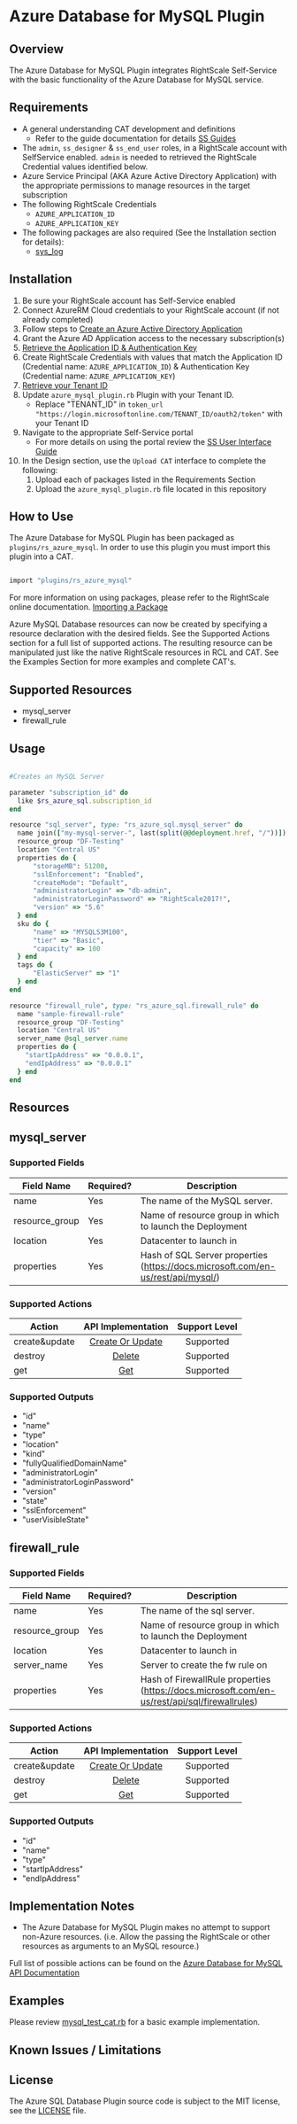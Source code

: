 # Azure Database for MySQL Plugin

## Overview

The Azure Database for MySQL Plugin integrates RightScale Self-Service with the basic functionality of the Azure Database for MySQL service.

## Requirements

- A general understanding CAT development and definitions
  - Refer to the guide documentation for details [SS Guides](http://docs.rightscale.com/ss/guides/)
- The `admin`, `ss_designer` & `ss_end_user` roles, in a RightScale account with SelfService enabled.  `admin` is needed to retrieved the RightScale Credential values identified below.
- Azure Service Principal (AKA Azure Active Directory Application) with the appropriate permissions to manage resources in the target subscription
- The following RightScale Credentials
  - `AZURE_APPLICATION_ID`
  - `AZURE_APPLICATION_KEY`
- The following packages are also required (See the Installation section for details):
  - [sys_log](../../libraries/sys_log.rb)

## Installation

1. Be sure your RightScale account has Self-Service enabled
1. Connect AzureRM Cloud credentials to your RightScale account (if not already completed)
1. Follow steps to [Create an Azure Active Directory Application](https://docs.microsoft.com/en-us/azure/azure-resource-manager/resource-group-create-service-principal-portal#create-an-azure-active-directory-application)
1. Grant the Azure AD Application access to the necessary subscription(s)
1. [Retrieve the Application ID & Authentication Key](https://docs.microsoft.com/en-us/azure/azure-resource-manager/resource-group-create-service-principal-portal#get-application-id-and-authentication-key)
1. Create RightScale Credentials with values that match the Application ID (Credential name: `AZURE_APPLICATION_ID`) & Authentication Key (Credential name: `AZURE_APPLICATION_KEY`)
1. [Retrieve your Tenant ID](https://docs.microsoft.com/en-us/azure/azure-resource-manager/resource-group-create-service-principal-portal#get-tenant-id)
1. Update `azure_mysql_plugin.rb` Plugin with your Tenant ID.
   - Replace "TENANT_ID" in `token_url "https://login.microsoftonline.com/TENANT_ID/oauth2/token"` with your Tenant ID
1. Navigate to the appropriate Self-Service portal
   - For more details on using the portal review the [SS User Interface Guide](http://docs.rightscale.com/ss/guides/ss_user_interface_guide.html)
1. In the Design section, use the `Upload CAT` interface to complete the following:
   1. Upload each of packages listed in the Requirements Section
   1. Upload the `azure_mysql_plugin.rb` file located in this repository

## How to Use

The Azure Database for MySQL Plugin has been packaged as `plugins/rs_azure_mysql`. In order to use this plugin you must import this plugin into a CAT.

```ruby

import "plugins/rs_azure_mysql"
```

For more information on using packages, please refer to the RightScale online documentation. [Importing a Package](http://docs.rightscale.com/ss/guides/ss_packaging_cats.html#importing-a-package)

Azure MySQL Database resources can now be created by specifying a resource declaration with the desired fields. See the Supported Actions section for a full list of supported actions.
The resulting resource can be manipulated just like the native RightScale resources in RCL and CAT. See the Examples Section for more examples and complete CAT's.

## Supported Resources

- mysql_server
- firewall_rule

## Usage

```ruby

#Creates an MySQL Server

parameter "subscription_id" do
  like $rs_azure_sql.subscription_id
end

resource "sql_server", type: "rs_azure_sql.mysql_server" do
  name join(["my-mysql-server-", last(split(@@deployment.href, "/"))])
  resource_group "DF-Testing"
  location "Central US"
  properties do {
      "storageMB": 51200,
      "sslEnforcement": "Enabled",
      "createMode": "Default",
      "administratorLogin" => "db-admin",
      "administratorLoginPassword" => "RightScale2017!",
      "version" => "5.6"
  } end
  sku do {
      "name" => "MYSQLS3M100",
      "tier" => "Basic",
      "capacity" => 100
  } end
  tags do {
      "ElasticServer" => "1"
  } end
end

resource "firewall_rule", type: "rs_azure_sql.firewall_rule" do
  name "sample-firewall-rule"
  resource_group "DF-Testing"
  location "Central US"
  server_name @sql_server.name
  properties do {
    "startIpAddress" => "0.0.0.1",
    "endIpAddress" => "0.0.0.1"
  } end
end


```

## Resources

## mysql_server

### Supported Fields

| Field Name | Required? | Description |
|------------|-----------|-------------|
|name|Yes|The name of the MySQL server.|
|resource_group|Yes|Name of resource group in which to launch the Deployment|
|location|Yes|Datacenter to launch in|
|properties|Yes|Hash of SQL Server properties (<https://docs.microsoft.com/en-us/rest/api/mysql/>)|

### Supported Actions

| Action | API Implementation | Support Level |
|--------------|:----:|:-------------:|
| create&update | [Create Or Update](https://docs.microsoft.com/en-us/rest/api/mysql/servers#Servers_CreateOrUpdate) | Supported |
| destroy | [Delete](https://docs.microsoft.com/en-us/rest/api/mysql/servers#Servers_Delete) | Supported |
| get | [Get](https://docs.microsoft.com/en-us/rest/api/mysql/servers#Servers_Get)| Supported |

### Supported Outputs

- "id"
- "name"
- "type"
- "location"
- "kind"
- "fullyQualifiedDomainName"
- "administratorLogin"
- "administratorLoginPassword"
- "version"
- "state"
- "sslEnforcement"
- "userVisibleState"

## firewall_rule

### Supported Fields

| Field Name | Required? | Description |
|------------|-----------|-------------|
|name|Yes|The name of the sql server.|
|resource_group|Yes|Name of resource group in which to launch the Deployment|
|location|Yes|Datacenter to launch in|
|server_name|Yes|Server to create the fw rule on|
|properties|Yes|Hash of FirewallRule properties (<https://docs.microsoft.com/en-us/rest/api/sql/firewallrules>)|

### Supported Actions

| Action | API Implementation | Support Level |
|--------------|:----:|:-------------:|
| create&update | [Create Or Update](https://docs.microsoft.com/en-us/rest/api/sql/firewallrules#FirewallRules_CreateOrUpdate) | Supported |
| destroy | [Delete](https://docs.microsoft.com/en-us/rest/api/sql/firewallrules#FirewallRules_Delete) | Supported |
| get | [Get](https://docs.microsoft.com/en-us/rest/api/sql/firewallrules#FirewallRules_Get)| Supported |

### Supported Outputs

- "id"
- "name"
- "type"
- "startIpAddress"
- "endIpAddress"

## Implementation Notes

- The Azure Database for MySQL Plugin makes no attempt to support non-Azure resources. (i.e. Allow the passing the RightScale or other resources as arguments to an MySQL resource.)

Full list of possible actions can be found on the [Azure Database for MySQL API Documentation](https://docs.microsoft.com/en-us/rest/api/mysql/)

## Examples

Please review [mysql_test_cat.rb](./mysql_test_cat.rb) for a basic example implementation.

## Known Issues / Limitations

## License

The Azure SQL Database Plugin source code is subject to the MIT license, see the [LICENSE](../LICENSE) file.
